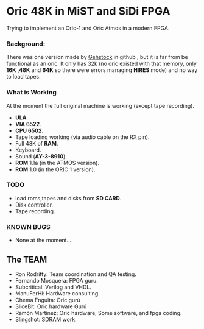 # Oric 48K in MiST and SiDi FPGA

Trying to implement an Oric-1 and Oric Atmos in a modern FPGA.

### Background:

There was one version made by [Gehstock](https://github.com/Gehstock/Mist_FPGA/tree/master/Computer_MiST/OricInFPGA_MiST) in github , but it is far from be functional as an oric. It only has 32k (no oric existed with that memory, only **16K** ,**48K** and **64K** so there were errors managing **HIRES** mode)  and no way to load tapes.

### What is Working

At the moment the full original machine is working (except tape recording).
* **ULA**.
* **VIA 6522**.
* **CPU 6502**.
* Tape loading working (via audio cable on the RX pin).
* Full 48K of **RAM**.
* Keyboard.
* Sound (**AY-3-8910**).
* **ROM** 1.1a (in the ATMOS version).
* **ROM** 1.0 (in the ORIC 1 version).

### TODO

 * load roms,tapes and disks from **SD CARD**.
 * Disk controller.
 * Tape recording.

### KNOWN BUGS

   * None at the moment....

## The TEAM

   * Ron Rodritty:  Team coordination and QA testing.
   * Fernando Mosquera: FPGA guru.
   * Subcritical: Verilog and VHDL.
   * ManuFerHi: Hardware consulting.
   * Chema Enguita: Oric gurú
   * SliceBit: Oric hardware Gurú
   * Ramón Martínez:  Oric hardware, Some software, and fpga coding.
   * Slingshot: SDRAM work.
   